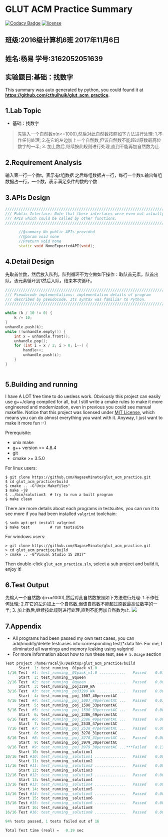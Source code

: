 # GLUT ACM Practice Summary

[![Codacy Badge](https://api.codacy.com/project/badge/Grade/a76e7d49a43e48678493996cc27ac964)](https://www.codacy.com/app/yangyijk/glut_acm_practice?utm_source=github.com&utm_medium=referral&utm_content=cthulhujk/glut_acm_practice&utm_campaign=badger)
[![license](https://img.shields.io/github/license/mashape/apistatus.svg)]()
## 班级:2016级计算机6班 2017年11月6日
## 姓名:杨易 学号:3162052051639
## 实验题目:基础：找数字

This summary was auto generated by python, you could found it at **https://github.com/cthulhujk/glut_acm_practice**.

## 1.Lab Topic
+ 基础：找数字
> 先输入一个自然数n(n<=1000),然后对此自然数按照如下方法进行处理: 1.不作任何处理;  2.在它的左边加上一个自然数,但该自然数不能超过原数最高位数字的一半; 3. 加上数后,继续按此规则进行处理,直到不能再加自然数为止.

## 2.Requirement Analysis
输入第一行一个数t，表示有t组数据 之后每组数据占一行，每行一个数n.输出每组数据占一行，一个数，表示满足条件的数的个数

## 3.APIs Design
```cpp
///////////////////////////////////////////////////////////////////////
/// Public Interface: Note that these interfaces were even not actually
/// APIs which could be called by other functions.
///////////////////////////////////////////////////////////////////////

      //@summary No public APIs provided
      //@param void none
      //@return void none
      static void NoneExportedAPI(void);
```
## 4.Detail Design
先取首位数，然后放入队列。队列循环不为空做如下操作：取队首元素，队首出队，该元素循环到1然后入队，结束本次循环。
```cpp
///////////////////////////////////////////////////////////////////////
/// Pseudocode implementations: implementation details of program
/// described by pseudocode. Its syntax was familiar to Python.
///////////////////////////////////////////////////////////////////////

while (k / 10 != 0) {
    k /= 10;
}
unhandle.push(k);
while (!unhandle.empty()) {
    int x = unhandle.front();
    unhandle.pop();
    for (int i = x / 2; i > 0; i--) {
        handle++;
        unhandle.push(i);
    }
}
    
```

## 5.Building and running
I have A LOT free time to do uesless work. Obviously this project can easily use g++/clang compiled for all, but I still write a cmake rules to make it more engineered and modernization, even in previous you could see manual makefile. Notice that this project was licensed under [MIT License](LICENSE), which means you can do almost everything you want with it. Anyway, I just want to make it more fun :-)

Prerequisite:
+ unix make
+ g++ version >= 4.8.4
+ git
+ cmake >= 3.5.0

For linux users:
```shell
$ git clone https://github.com/NagaseMinato/glut_acm_practice.git
$ cd glut_acm_practice/build
$ cmake .. -G"Unix Makefiles"
$ make -j8
$ ../bin/solution3  # try to run a built program
$ make clean
```
There are more details about each programs in testsuites, you can run it to see more if you had been installed `valgrind` toolchain:
```shell
$ sudo apt-get install valgrind
$ make test         # run testsuite
```
For windows users:
```
> git clone https://github.com/NagaseMinato/glut_acm_practice.git
> cd glut_acm_practice/build
> cmake .. -G"Visual Studio 15 2017"
```
Then double-click `glut_acm_practice.sln`, select a sub project and build it, enjoy it!

## 6.Test Output
先输入一个自然数n(n<=1000),然后对此自然数按照如下方法进行处理: 1.不作任何处理;  2.在它的左边加上一个自然数,但该自然数不能超过原数最高位数字的一半; 3. 加上数后,继续按此规则进行处理,直到不能再加自然数为止.
![](solution3.png)

## 7.Appendix
+ All programs had been passed my own test cases, you can add/modify/delete testcases into corresponding test/*.data file. For me, I eliminated all warnings and memory leaking using [valgrind](http://valgrind.org/)
+ For more information about how to run these test, see `# 5.Usage` section
```python
Test project /home/racaljk/Desktop/glut_acm_practice/build
      Start  1: test_running__01pack_v1.0
 1/16 Test  #1: test_running__01pack_v1.0 ............   Passed    0.01 sec
      Start  2: test_running__8queen
 2/16 Test  #2: test_running__8queen .................   Passed    0.00 sec
      Start  3: test_running__poj3299_WA
 3/16 Test  #3: test_running__poj3299_WA .............   Passed    0.00 sec
      Start  4: test_running__poj_1007_40percentAC
 4/16 Test  #4: test_running__poj_1007_40percentAC ...   Passed    0.01 sec
      Start  5: test_running__poj_1590_33percentAC
 5/16 Test  #5: test_running__poj_1590_33percentAC ...   Passed    0.00 sec
      Start  6: test_running__poj_2386_49percentAC
 6/16 Test  #6: test_running__poj_2386_49percentAC ...   Passed    0.00 sec
      Start  7: test_running__poj_2538_47percentAC
 7/16 Test  #7: test_running__poj_2538_47percentAC ...   Passed    0.00 sec
      Start  8: test_running__poj_3278_31percentAC
 8/16 Test  #8: test_running__poj_3278_31percentAC ...   Passed    0.00 sec
      Start  9: test_running__poj_3979_30percentAC
 9/16 Test  #9: test_running__poj_3979_30percentAC ...***Failed    0.13 sec
      Start 10: test_running__solution1
10/16 Test #10: test_running__solution1 ..............   Passed    0.00 sec
      Start 11: test_running__solution2
11/16 Test #11: test_running__solution2 ..............   Passed    0.00 sec
      Start 12: test_running__solution3
12/16 Test #12: test_running__solution3 ..............   Passed    0.00 sec
      Start 13: test_running__solution4
13/16 Test #13: test_running__solution4 ..............   Passed    0.00 sec
      Start 14: test_running__solution5
14/16 Test #14: test_running__solution5 ..............   Passed    0.00 sec
      Start 15: test_running__solution6
15/16 Test #15: test_running__solution6 ..............   Passed    0.00 sec
      Start 16: test_running__solution8
16/16 Test #16: test_running__solution8 ..............   Passed    0.00 sec

94% tests passed, 1 tests failed out of 16

Total Test time (real) =   0.19 sec
```

